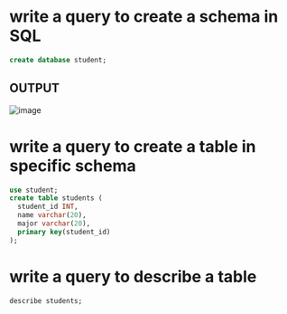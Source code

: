 # write a query to create a schema in SQL
```sql
create database student;
```
## OUTPUT
![image](https://user-images.githubusercontent.com/80588277/200487867-9fd0dbb3-4cf6-43bd-9342-c885a6774ae2.png)


# write a query to create a table in specific schema
```sql
use student;
create table students (
  student_id INT,
  name varchar(20),
  major varchar(20),
  primary key(student_id)
);
```

# write a query to describe a table 
```sql
describe students;
```
